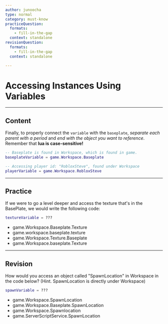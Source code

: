 ```yaml
---
author: junoocha
type: normal
category: must-know
practiceQuestion:
  formats:
    - fill-in-the-gap
  context: standalone
revisionQuestion:
  formats:
    - fill-in-the-gap
  context: standalone

---
```

# Accessing Instances Using Variables
---

## Content

Finally, to properly connect the `variable` with the `baseplate`, *separate each parent with a period* and *end with the object you want to reference*. Remember that **lua is case-sensitive!**

```lua
-- Baseplate is found in Workspace, which is found in game.
baseplateVariable = game.Workspace.Baseplate

-- Accessing player id: "RobloxSteve", found under Workspace
playerVariable = game.Workspace.RobloxSteve

```

---

## Practice
If we were to go a level deeper and access the texture that's in the BasePlate, we would write the following code:
```lua
textureVariable = ???
```
- game.Workspace.Baseplate.Texture
- game.workspace.baseplate.texture
- game.Workspace.Texture.Baseplate
- game.Workspace.baseplate.Texture

---

## Revision

How would you access an object called "SpawnLocation" in Workspace in the code below? (Hint. SpawnLocation is directly under Workspace)
```lua
spawnVariable = ???
```
- game.Workspace.SpawnLocation
- game.Workspace.Baseplate.SpawnLocation
- game.Workspace.Spawnlocation
- game.ServerScriptService.SpawnLocation